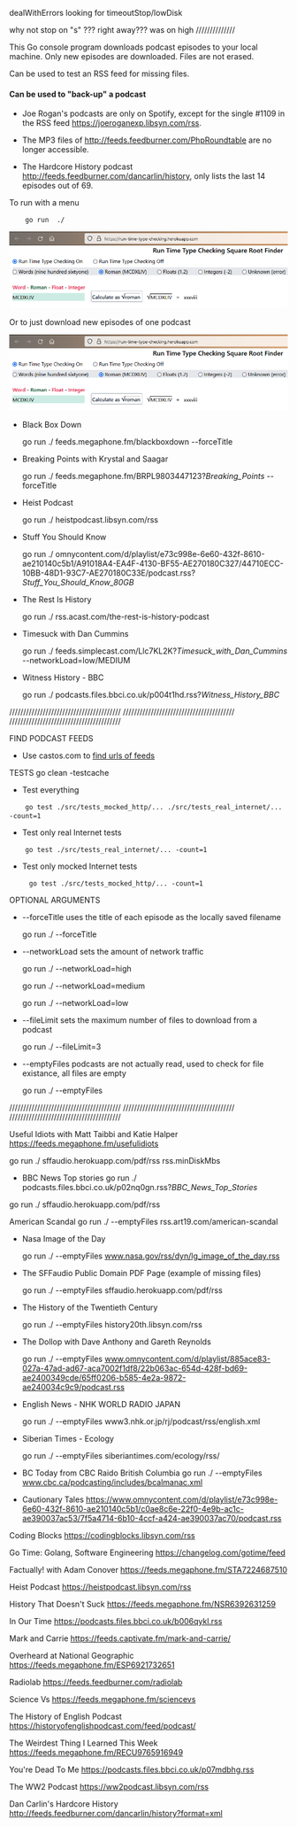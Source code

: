 








dealWithErrors looking for timeoutStop/lowDisk


why not stop on "s" ??? right away??? was on high
//////////////


This Go console program downloads podcast episodes to your local machine. 
Only new episodes are downloaded. Files are not erased. 


Can be used to test an RSS feed for missing files. 


#### Can be used to "back-up" a podcast

  -  Joe Rogan's podcasts are only on Spotify, except for the single #1109 in the RSS feed https://joeroganexp.libsyn.com/rss.

  -  The MP3 files of http://feeds.feedburner.com/PhpRoundtable are no longer accessible.

  - The Hardcore History podcast http://feeds.feedburner.com/dancarlin/history, only lists the last 14 episodes out of 69.


To run with a menu
```
    go run  ./
```


![Roman 38 is square root of 1444](src/consts/screen-shot.png)

Or to just download new episodes of one podcast

![Roman 38 is square root of 1444](src/consts/screen-shot.png)

  -  Black Box Down
    
      go run ./ feeds.megaphone.fm/blackboxdown --forceTitle


 -  Breaking Points with Krystal and Saagar
     
      go run ./  feeds.megaphone.fm/BRPL9803447123?_Breaking_Points_ --forceTitle


  -  Heist Podcast

      go run ./  heistpodcast.libsyn.com/rss



  -  Stuff You Should Know
      
      go run ./ omnycontent.com/d/playlist/e73c998e-6e60-432f-8610-ae210140c5b1/A91018A4-EA4F-4130-BF55-AE270180C327/44710ECC-10BB-48D1-93C7-AE270180C33E/podcast.rss?_Stuff_You_Should_Know_80GB_



  -  The Rest Is History 
      
      go run ./ rss.acast.com/the-rest-is-history-podcast

  - Timesuck with Dan Cummins

      go run ./ feeds.simplecast.com/Llc7KL2K?_Timesuck_with_Dan_Cummins_                --networkLoad=low/MEDIUM


  -  Witness History - BBC
    
      go run ./ podcasts.files.bbci.co.uk/p004t1hd.rss?_Witness_History_BBC_ 
      





////////////////////////////////////////
////////////////////////////////////////
////////////////////////////////////////

FIND PODCAST FEEDS
  - Use castos.com to <a href='https://castos.com/tools/find-podcast-rss-feed/'>find urls of feeds</a>

TESTS
    go clean -testcache 

  - Test everything
```
    go test ./src/tests_mocked_http/... ./src/tests_real_internet/... -count=1
```
  - Test only real Internet tests
```
    go test ./src/tests_real_internet/... -count=1
```
  - Test only mocked Internet tests
```
     go test ./src/tests_mocked_http/... -count=1
```


OPTIONAL ARGUMENTS
  - --forceTitle uses the title of each episode as the locally saved filename

      go run ./ --forceTitle

  - --networkLoad sets the amount of network traffic
      
      go run ./ --networkLoad=high
      
      go run ./ --networkLoad=medium
      
      go run ./ --networkLoad=low 

  - --fileLimit sets the maximum number of files to download from a podcast
    
      go run ./ --fileLimit=3

  - --emptyFiles podcasts are not actually read, used to check for file existance, all files are empty
    
      go run ./ --emptyFiles



////////////////////////////////////////
////////////////////////////////////////
////////////////////////////////////////

Useful Idiots with Matt Taibbi and Katie Halper
https://feeds.megaphone.fm/usefulidiots



go run ./  sffaudio.herokuapp.com/pdf/rss
rss.minDiskMbs

  - BBC News Top stories
      go run ./ podcasts.files.bbci.co.uk/p02nq0gn.rss?_BBC_News_Top_Stories_

go run ./  sffaudio.herokuapp.com/pdf/rss 

American Scandal
 go run ./ --emptyFiles rss.art19.com/american-scandal


  -  Nasa Image of the Day
  
      go run ./ --emptyFiles www.nasa.gov/rss/dyn/lg_image_of_the_day.rss


  -  The SFFaudio Public Domain PDF Page (example of missing files)

      go run ./ --emptyFiles sffaudio.herokuapp.com/pdf/rss 

  -  The History of the Twentieth Century

      go run ./ --emptyFiles history20th.libsyn.com/rss

  -  The Dollop with Dave Anthony and Gareth Reynolds

      go run ./ --emptyFiles www.omnycontent.com/d/playlist/885ace83-027a-47ad-ad67-aca7002f1df8/22b063ac-654d-428f-bd69-ae2400349cde/65ff0206-b585-4e2a-9872-ae240034c9c9/podcast.rss

  -  English News - NHK WORLD RADIO JAPAN

      go run ./ --emptyFiles www3.nhk.or.jp/rj/podcast/rss/english.xml

 -  Siberian Times - Ecology

      go run ./ --emptyFiles siberiantimes.com/ecology/rss/

  - BC Today from CBC Raido British Columbia
      go run ./ --emptyFiles www.cbc.ca/podcasting/includes/bcalmanac.xml









- Cautionary Tales
https://www.omnycontent.com/d/playlist/e73c998e-6e60-432f-8610-ae210140c5b1/c0ae8c6e-22f0-4e9b-ac1c-ae390037ac53/7f5a4714-6b10-4ccf-a424-ae390037ac70/podcast.rss


Coding Blocks
https://codingblocks.libsyn.com/rss

Go Time: Golang, Software Engineering
https://changelog.com/gotime/feed


Factually! with Adam Conover
https://feeds.megaphone.fm/STA7224687510


Heist Podcast
https://heistpodcast.libsyn.com/rss


History That Doesn't Suck
https://feeds.megaphone.fm/NSR6392631259


In Our Time
https://podcasts.files.bbci.co.uk/b006qykl.rss

Mark and Carrie
https://feeds.captivate.fm/mark-and-carrie/

Overheard at National Geographic
https://feeds.megaphone.fm/ESP6921732651



Radiolab 
https://feeds.feedburner.com/radiolab


Science Vs
https://feeds.megaphone.fm/sciencevs


The History of English Podcast
https://historyofenglishpodcast.com/feed/podcast/


The Weirdest Thing I Learned This Week
https://feeds.megaphone.fm/RECU9765916949

You're Dead To Me
https://podcasts.files.bbci.co.uk/p07mdbhg.rss


The WW2 Podcast
https://ww2podcast.libsyn.com/rss


Dan Carlin's Hardcore History
http://feeds.feedburner.com/dancarlin/history?format=xml





